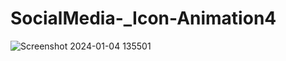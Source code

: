 # SocialMedia-_Icon-Animation4
![Screenshot 2024-01-04 135501](https://github.com/Debarjitmohanty/SocialMedia-_Icon-Animation4/assets/91021174/75140647-009f-4b11-bee2-7c372d5e9eba)
